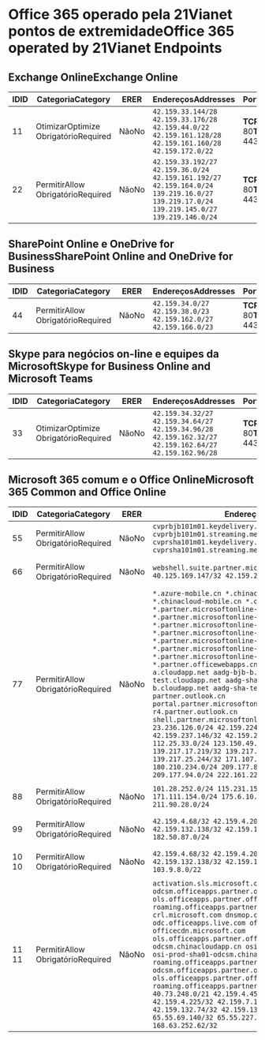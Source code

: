 <!--This file was automatically generated by a script, any manual changes will be overwritten.-->
<!--Please contact the Office 365 Endpoints team with any questions.-->
<!--China endpoints version 2018063000-->
<!--File generated 2018-07-20 14:25:15.9845-->

# <a name="office-365-operated-by-21vianet-endpoints"></a><span data-ttu-id="c3b7f-101">Office 365 operado pela 21Vianet pontos de extremidade</span><span class="sxs-lookup"><span data-stu-id="c3b7f-101">Office 365 operated by 21Vianet Endpoints</span></span>


## <a name="exchange-online"></a><span data-ttu-id="c3b7f-102">Exchange Online</span><span class="sxs-lookup"><span data-stu-id="c3b7f-102">Exchange Online</span></span>

<span data-ttu-id="c3b7f-103">ID</span><span class="sxs-lookup"><span data-stu-id="c3b7f-103">ID</span></span> | <span data-ttu-id="c3b7f-104">Categoria</span><span class="sxs-lookup"><span data-stu-id="c3b7f-104">Category</span></span>             | <span data-ttu-id="c3b7f-105">ER</span><span class="sxs-lookup"><span data-stu-id="c3b7f-105">ER</span></span> | <span data-ttu-id="c3b7f-106">Endereços</span><span class="sxs-lookup"><span data-stu-id="c3b7f-106">Addresses</span></span>                                                                                                                             | <span data-ttu-id="c3b7f-107">Portas</span><span class="sxs-lookup"><span data-stu-id="c3b7f-107">Ports</span></span>           
-- | -------------------- | -- | ------------------------------------------------------------------------------------------------------------------------------------- | ----------------
<span data-ttu-id="c3b7f-108">1</span><span class="sxs-lookup"><span data-stu-id="c3b7f-108">1</span></span>  | <span data-ttu-id="c3b7f-109">Otimizar</span><span class="sxs-lookup"><span data-stu-id="c3b7f-109">Optimize</span></span><BR><span data-ttu-id="c3b7f-110">Obrigatório</span><span class="sxs-lookup"><span data-stu-id="c3b7f-110">Required</span></span> | <span data-ttu-id="c3b7f-111">Não</span><span class="sxs-lookup"><span data-stu-id="c3b7f-111">No</span></span> | `42.159.33.144/28 42.159.33.176/28 42.159.44.0/22 42.159.161.128/28 42.159.161.160/28 42.159.172.0/22`                                | <span data-ttu-id="c3b7f-112">**TCP:** 443, 80</span><span class="sxs-lookup"><span data-stu-id="c3b7f-112">**TCP:** 443, 80</span></span>
<span data-ttu-id="c3b7f-113">2</span><span class="sxs-lookup"><span data-stu-id="c3b7f-113">2</span></span>  | <span data-ttu-id="c3b7f-114">Permitir</span><span class="sxs-lookup"><span data-stu-id="c3b7f-114">Allow</span></span><BR><span data-ttu-id="c3b7f-115">Obrigatório</span><span class="sxs-lookup"><span data-stu-id="c3b7f-115">Required</span></span>    | <span data-ttu-id="c3b7f-116">Não</span><span class="sxs-lookup"><span data-stu-id="c3b7f-116">No</span></span> | `42.159.33.192/27 42.159.36.0/24 42.159.161.192/27 42.159.164.0/24 139.219.16.0/27 139.219.17.0/24 139.219.145.0/27 139.219.146.0/24` | <span data-ttu-id="c3b7f-117">**TCP:** 443, 80</span><span class="sxs-lookup"><span data-stu-id="c3b7f-117">**TCP:** 443, 80</span></span>

## <a name="sharepoint-online-and-onedrive-for-business"></a><span data-ttu-id="c3b7f-118">SharePoint Online e OneDrive for Business</span><span class="sxs-lookup"><span data-stu-id="c3b7f-118">SharePoint Online and OneDrive for Business</span></span>

<span data-ttu-id="c3b7f-119">ID</span><span class="sxs-lookup"><span data-stu-id="c3b7f-119">ID</span></span> | <span data-ttu-id="c3b7f-120">Categoria</span><span class="sxs-lookup"><span data-stu-id="c3b7f-120">Category</span></span>          | <span data-ttu-id="c3b7f-121">ER</span><span class="sxs-lookup"><span data-stu-id="c3b7f-121">ER</span></span> | <span data-ttu-id="c3b7f-122">Endereços</span><span class="sxs-lookup"><span data-stu-id="c3b7f-122">Addresses</span></span>                                                       | <span data-ttu-id="c3b7f-123">Portas</span><span class="sxs-lookup"><span data-stu-id="c3b7f-123">Ports</span></span>           
-- | ----------------- | -- | --------------------------------------------------------------- | ----------------
<span data-ttu-id="c3b7f-124">4</span><span class="sxs-lookup"><span data-stu-id="c3b7f-124">4</span></span>  | <span data-ttu-id="c3b7f-125">Permitir</span><span class="sxs-lookup"><span data-stu-id="c3b7f-125">Allow</span></span><BR><span data-ttu-id="c3b7f-126">Obrigatório</span><span class="sxs-lookup"><span data-stu-id="c3b7f-126">Required</span></span> | <span data-ttu-id="c3b7f-127">Não</span><span class="sxs-lookup"><span data-stu-id="c3b7f-127">No</span></span> | `42.159.34.0/27 42.159.38.0/23 42.159.162.0/27 42.159.166.0/23` | <span data-ttu-id="c3b7f-128">**TCP:** 443, 80</span><span class="sxs-lookup"><span data-stu-id="c3b7f-128">**TCP:** 443, 80</span></span>

## <a name="skype-for-business-online-and-microsoft-teams"></a><span data-ttu-id="c3b7f-129">Skype para negócios on-line e equipes da Microsoft</span><span class="sxs-lookup"><span data-stu-id="c3b7f-129">Skype for Business Online and Microsoft Teams</span></span>

<span data-ttu-id="c3b7f-130">ID</span><span class="sxs-lookup"><span data-stu-id="c3b7f-130">ID</span></span> | <span data-ttu-id="c3b7f-131">Categoria</span><span class="sxs-lookup"><span data-stu-id="c3b7f-131">Category</span></span>             | <span data-ttu-id="c3b7f-132">ER</span><span class="sxs-lookup"><span data-stu-id="c3b7f-132">ER</span></span> | <span data-ttu-id="c3b7f-133">Endereços</span><span class="sxs-lookup"><span data-stu-id="c3b7f-133">Addresses</span></span>                                                                                            | <span data-ttu-id="c3b7f-134">Portas</span><span class="sxs-lookup"><span data-stu-id="c3b7f-134">Ports</span></span>           
-- | -------------------- | -- | ---------------------------------------------------------------------------------------------------- | ----------------
<span data-ttu-id="c3b7f-135">3</span><span class="sxs-lookup"><span data-stu-id="c3b7f-135">3</span></span>  | <span data-ttu-id="c3b7f-136">Otimizar</span><span class="sxs-lookup"><span data-stu-id="c3b7f-136">Optimize</span></span><BR><span data-ttu-id="c3b7f-137">Obrigatório</span><span class="sxs-lookup"><span data-stu-id="c3b7f-137">Required</span></span> | <span data-ttu-id="c3b7f-138">Não</span><span class="sxs-lookup"><span data-stu-id="c3b7f-138">No</span></span> | `42.159.34.32/27 42.159.34.64/27 42.159.34.96/28 42.159.162.32/27 42.159.162.64/27 42.159.162.96/28` | <span data-ttu-id="c3b7f-139">**TCP:** 443, 80</span><span class="sxs-lookup"><span data-stu-id="c3b7f-139">**TCP:** 443, 80</span></span>

## <a name="microsoft-365-common-and-office-online"></a><span data-ttu-id="c3b7f-140">Microsoft 365 comum e o Office Online</span><span class="sxs-lookup"><span data-stu-id="c3b7f-140">Microsoft 365 Common and Office Online</span></span>

<span data-ttu-id="c3b7f-141">ID</span><span class="sxs-lookup"><span data-stu-id="c3b7f-141">ID</span></span> | <span data-ttu-id="c3b7f-142">Categoria</span><span class="sxs-lookup"><span data-stu-id="c3b7f-142">Category</span></span>          | <span data-ttu-id="c3b7f-143">ER</span><span class="sxs-lookup"><span data-stu-id="c3b7f-143">ER</span></span> | <span data-ttu-id="c3b7f-144">Endereços</span><span class="sxs-lookup"><span data-stu-id="c3b7f-144">Addresses</span></span>                                                                                                                                                                                                                                                                                                                                                                                                                                                                                                                                                                                                                                                                                                                                                                                                                                                                                                                                                                                                                                | <span data-ttu-id="c3b7f-145">Portas</span><span class="sxs-lookup"><span data-stu-id="c3b7f-145">Ports</span></span>           
-- | ----------------- | -- | ---------------------------------------------------------------------------------------------------------------------------------------------------------------------------------------------------------------------------------------------------------------------------------------------------------------------------------------------------------------------------------------------------------------------------------------------------------------------------------------------------------------------------------------------------------------------------------------------------------------------------------------------------------------------------------------------------------------------------------------------------------------------------------------------------------------------------------------------------------------------------------------------------------------------------------------------------------------------------------------------------------------------------------------- | ----------------
<span data-ttu-id="c3b7f-146">5</span><span class="sxs-lookup"><span data-stu-id="c3b7f-146">5</span></span>  | <span data-ttu-id="c3b7f-147">Permitir</span><span class="sxs-lookup"><span data-stu-id="c3b7f-147">Allow</span></span><BR><span data-ttu-id="c3b7f-148">Obrigatório</span><span class="sxs-lookup"><span data-stu-id="c3b7f-148">Required</span></span> | <span data-ttu-id="c3b7f-149">Não</span><span class="sxs-lookup"><span data-stu-id="c3b7f-149">No</span></span> | `cvprbjb101m01.keydelivery.mediaservices.chinacloudapi.cn cvprbjb101m01.streaming.mediaservices.chinacloudapi.cn cvprsha101m01.keydelivery.mediaservices.chinacloudapi.cn cvprsha101m01.streaming.mediaservices.chinacloudapi.cn`                                                                                                                                                                                                                                                                                                                                                                                                                                                                                                                                                                                                                                                                                                                                                                                                        | <span data-ttu-id="c3b7f-150">**TCP:** 443, 80</span><span class="sxs-lookup"><span data-stu-id="c3b7f-150">**TCP:** 443, 80</span></span>
<span data-ttu-id="c3b7f-151">6</span><span class="sxs-lookup"><span data-stu-id="c3b7f-151">6</span></span>  | <span data-ttu-id="c3b7f-152">Permitir</span><span class="sxs-lookup"><span data-stu-id="c3b7f-152">Allow</span></span><BR><span data-ttu-id="c3b7f-153">Obrigatório</span><span class="sxs-lookup"><span data-stu-id="c3b7f-153">Required</span></span> | <span data-ttu-id="c3b7f-154">Não</span><span class="sxs-lookup"><span data-stu-id="c3b7f-154">No</span></span> | `webshell.suite.partner.microsoftonline.cn`<BR>`40.125.169.147/32 42.159.201.24/32`                                                                                                                                                                                                                                                                                                                                                                                                                                                                                                                                                                                                                                                                                                                                                                                                                                                                                                                                                      | <span data-ttu-id="c3b7f-155">**TCP:** 443, 80</span><span class="sxs-lookup"><span data-stu-id="c3b7f-155">**TCP:** 443, 80</span></span>
<span data-ttu-id="c3b7f-156">7</span><span class="sxs-lookup"><span data-stu-id="c3b7f-156">7</span></span>  | <span data-ttu-id="c3b7f-157">Permitir</span><span class="sxs-lookup"><span data-stu-id="c3b7f-157">Allow</span></span><BR><span data-ttu-id="c3b7f-158">Obrigatório</span><span class="sxs-lookup"><span data-stu-id="c3b7f-158">Required</span></span> | <span data-ttu-id="c3b7f-159">Não</span><span class="sxs-lookup"><span data-stu-id="c3b7f-159">No</span></span> | `*.azure-mobile.cn *.chinacloudapi.cn *.chinacloudapp.cn *.chinacloud-mobile.cn *.chinacloudsites.cn *.partner.microsoftonline-m.cn *.partner.microsoftonline-m.net.cn *.partner.microsoftonline-m-i.cn *.partner.microsoftonline-m-i.net.cn *.partner.microsoftonline-p.net.cn *.partner.microsoftonline-p-i.cn *.partner.microsoftonline-p-i.net.cn *.partner.officewebapps.cn *.windowsazure.cn aadg-bjb-a.cloudapp.net aadg-bjb-b.cloudapp.net aadg-bjb-test.cloudapp.net aadg-sha-a.cloudapp.net aadg-sha-b.cloudapp.net aadg-sha-test.cloudapp.net partner.outlook.cn portal.partner.microsoftonline.cdnsvc.com r4.partner.outlook.cn shell.partner.microsoftonline.cdnsvc.com`<BR>`23.236.126.0/24 42.159.224.122/32 42.159.233.91/32 42.159.237.146/32 42.159.238.120/32 58.68.168.0/24 112.25.33.0/24 123.150.49.0/24 125.65.247.0/24 139.217.17.219/32 139.217.19.156/32 139.217.21.3/32 139.217.25.244/32 171.107.84.0/24 180.210.232.0/24 180.210.234.0/24 209.177.86.0/24 209.177.90.0/24 209.177.94.0/24 222.161.226.0/24` | <span data-ttu-id="c3b7f-160">**TCP:** 443, 80</span><span class="sxs-lookup"><span data-stu-id="c3b7f-160">**TCP:** 443, 80</span></span>
<span data-ttu-id="c3b7f-161">8</span><span class="sxs-lookup"><span data-stu-id="c3b7f-161">8</span></span>  | <span data-ttu-id="c3b7f-162">Permitir</span><span class="sxs-lookup"><span data-stu-id="c3b7f-162">Allow</span></span><BR><span data-ttu-id="c3b7f-163">Obrigatório</span><span class="sxs-lookup"><span data-stu-id="c3b7f-163">Required</span></span> | <span data-ttu-id="c3b7f-164">Não</span><span class="sxs-lookup"><span data-stu-id="c3b7f-164">No</span></span> | `101.28.252.0/24 115.231.150.0/24 123.235.32.0/24 171.111.154.0/24 175.6.10.0/24 180.210.229.0/24 211.90.28.0/24`                                                                                                                                                                                                                                                                                                                                                                                                                                                                                                                                                                                                                                                                                                                                                                                                                                                                                                                        | <span data-ttu-id="c3b7f-165">**TCP:** 443, 80</span><span class="sxs-lookup"><span data-stu-id="c3b7f-165">**TCP:** 443, 80</span></span>
<span data-ttu-id="c3b7f-166">9</span><span class="sxs-lookup"><span data-stu-id="c3b7f-166">9</span></span>  | <span data-ttu-id="c3b7f-167">Permitir</span><span class="sxs-lookup"><span data-stu-id="c3b7f-167">Allow</span></span><BR><span data-ttu-id="c3b7f-168">Obrigatório</span><span class="sxs-lookup"><span data-stu-id="c3b7f-168">Required</span></span> | <span data-ttu-id="c3b7f-169">Não</span><span class="sxs-lookup"><span data-stu-id="c3b7f-169">No</span></span> | `42.159.4.68/32 42.159.4.200/32 42.159.7.156/32 42.159.132.138/32 42.159.133.17/32 42.159.135.78/32 182.50.87.0/24`                                                                                                                                                                                                                                                                                                                                                                                                                                                                                                                                                                                                                                                                                                                                                                                                                                                                                                                      | <span data-ttu-id="c3b7f-170">**TCP:** 443, 80</span><span class="sxs-lookup"><span data-stu-id="c3b7f-170">**TCP:** 443, 80</span></span>
<span data-ttu-id="c3b7f-171">10 </span><span class="sxs-lookup"><span data-stu-id="c3b7f-171">10</span></span> | <span data-ttu-id="c3b7f-172">Permitir</span><span class="sxs-lookup"><span data-stu-id="c3b7f-172">Allow</span></span><BR><span data-ttu-id="c3b7f-173">Obrigatório</span><span class="sxs-lookup"><span data-stu-id="c3b7f-173">Required</span></span> | <span data-ttu-id="c3b7f-174">Não</span><span class="sxs-lookup"><span data-stu-id="c3b7f-174">No</span></span> | `42.159.4.68/32 42.159.4.200/32 42.159.7.156/32 42.159.132.138/32 42.159.133.17/32 42.159.135.78/32 103.9.8.0/22`                                                                                                                                                                                                                                                                                                                                                                                                                                                                                                                                                                                                                                                                                                                                                                                                                                                                                                                        | <span data-ttu-id="c3b7f-175">**TCP:** 443, 80</span><span class="sxs-lookup"><span data-stu-id="c3b7f-175">**TCP:** 443, 80</span></span>
<span data-ttu-id="c3b7f-176">11 </span><span class="sxs-lookup"><span data-stu-id="c3b7f-176">11</span></span> | <span data-ttu-id="c3b7f-177">Permitir</span><span class="sxs-lookup"><span data-stu-id="c3b7f-177">Allow</span></span><BR><span data-ttu-id="c3b7f-178">Obrigatório</span><span class="sxs-lookup"><span data-stu-id="c3b7f-178">Required</span></span> | <span data-ttu-id="c3b7f-179">Não</span><span class="sxs-lookup"><span data-stu-id="c3b7f-179">No</span></span> | `activation.sls.microsoft.com bjb-odcsm.officeapps.partner.office365.cn bjb-ols.officeapps.partner.office365.cn bjb-roaming.officeapps.partner.office365.cn crl.microsoft.com dnsmop.chinacloudapp.cn odc.officeapps.live.com office15client.microsoft.com officecdn.microsoft.com ols.officeapps.partner.office365.cn osi-prod-bjb01-odcsm.chinacloudapp.cn osiprod-scus01-odcsm.cloudapp.net osi-prod-sha01-odcsm.chinacloudapp.cn roaming.officeapps.partner.office365.cn sha-odcsm.officeapps.partner.office365.cn sha-ols.officeapps.partner.office365.cn sha-roaming.officeapps.partner.office365.cn`<BR>`40.73.248.0/21 42.159.4.45/32 42.159.4.50/32 42.159.4.225/32 42.159.7.13/32 42.159.132.73/32 42.159.132.74/32 42.159.132.75/32 65.52.98.231/32 65.55.69.140/32 65.55.227.140/32 70.37.81.47/32 168.63.252.62/32`                                                                                                                                                                                                         | <span data-ttu-id="c3b7f-180">**TCP:** 443, 80</span><span class="sxs-lookup"><span data-stu-id="c3b7f-180">**TCP:** 443, 80</span></span>
